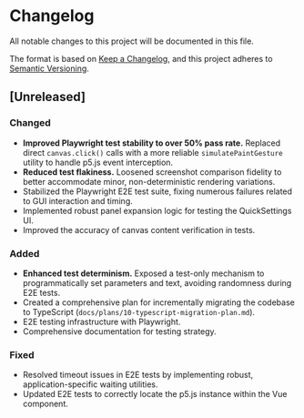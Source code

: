# Changelog

All notable changes to this project will be documented in this file.

The format is based on [Keep a Changelog](https://keepachangelog.com/en/1.0.0/),
and this project adheres to [Semantic Versioning](https://semver.org/spec/v2.0.0.html).

## [Unreleased]

### Changed
- **Improved Playwright test stability to over 50% pass rate.** Replaced direct `canvas.click()` calls with a more reliable `simulatePaintGesture` utility to handle p5.js event interception.
- **Reduced test flakiness.** Loosened screenshot comparison fidelity to better accommodate minor, non-deterministic rendering variations.
- Stabilized the Playwright E2E test suite, fixing numerous failures related to GUI interaction and timing.
- Implemented robust panel expansion logic for testing the QuickSettings UI.
- Improved the accuracy of canvas content verification in tests.

### Added
- **Enhanced test determinism.** Exposed a test-only mechanism to programmatically set parameters and text, avoiding randomness during E2E tests.
- Created a comprehensive plan for incrementally migrating the codebase to TypeScript (`docs/plans/10-typescript-migration-plan.md`).
- E2E testing infrastructure with Playwright.
- Comprehensive documentation for testing strategy.

### Fixed
- Resolved timeout issues in E2E tests by implementing robust, application-specific waiting utilities.
- Updated E2E tests to correctly locate the p5.js instance within the Vue component.
